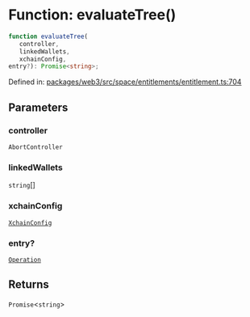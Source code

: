 # Function: evaluateTree()

```ts
function evaluateTree(
   controller, 
   linkedWallets, 
   xchainConfig, 
entry?): Promise<string>;
```

Defined in: [packages/web3/src/space/entitlements/entitlement.ts:704](https://github.com/towns-protocol/towns/blob/0db1fd0ac7258e8db8cedfb6183e8eade8284fa1/packages/web3/src/space/entitlements/entitlement.ts#L704)

## Parameters

### controller

`AbortController`

### linkedWallets

`string`[]

### xchainConfig

[`XchainConfig`](../type-aliases/XchainConfig.md)

### entry?

[`Operation`](../type-aliases/Operation.md)

## Returns

`Promise`\<`string`\>
